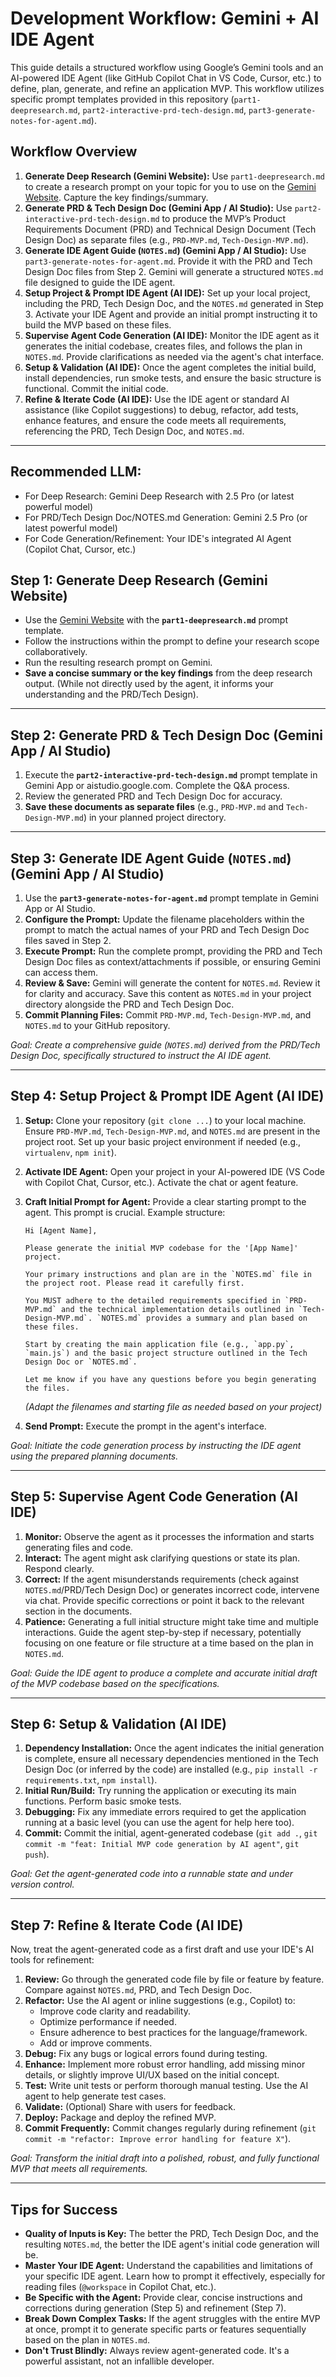 # Development Workflow: Gemini + AI IDE Agent

This guide details a structured workflow using Google’s Gemini tools and an AI-powered IDE Agent (like GitHub Copilot Chat in VS Code, Cursor, etc.) to define, plan, generate, and refine an application MVP. This workflow utilizes specific prompt templates provided in this repository (`part1-deepresearch.md`, `part2-interactive-prd-tech-design.md`, `part3-generate-notes-for-agent.md`).

## Workflow Overview

1.  **Generate Deep Research (Gemini Website):** Use `part1-deepresearch.md` to create a research prompt on your topic for you to use on the [Gemini Website](https://gemini.google.com/app). Capture the key findings/summary.
2.  **Generate PRD & Tech Design Doc (Gemini App / AI Studio):** Use `part2-interactive-prd-tech-design.md` to produce the MVP’s Product Requirements Document (PRD) and Technical Design Document (Tech Design Doc) as separate files (e.g., `PRD-MVP.md`, `Tech-Design-MVP.md`).
3.  **Generate IDE Agent Guide (`NOTES.md`) (Gemini App / AI Studio):** Use `part3-generate-notes-for-agent.md`. Provide it with the PRD and Tech Design Doc files from Step 2. Gemini will generate a structured `NOTES.md` file designed to guide the IDE agent.
4.  **Setup Project & Prompt IDE Agent (AI IDE):** Set up your local project, including the PRD, Tech Design Doc, and the `NOTES.md` generated in Step 3. Activate your IDE Agent and provide an initial prompt instructing it to build the MVP based on these files.
5.  **Supervise Agent Code Generation (AI IDE):** Monitor the IDE agent as it generates the initial codebase, creates files, and follows the plan in `NOTES.md`. Provide clarifications as needed via the agent's chat interface.
6.  **Setup & Validation (AI IDE):** Once the agent completes the initial build, install dependencies, run smoke tests, and ensure the basic structure is functional. Commit the initial code.
7.  **Refine & Iterate Code (AI IDE):** Use the IDE agent or standard AI assistance (like Copilot suggestions) to debug, refactor, add tests, enhance features, and ensure the code meets all requirements, referencing the PRD, Tech Design Doc, and `NOTES.md`.

---
## Recommended LLM:

*   For Deep Research: Gemini Deep Research with 2.5 Pro (or latest powerful model)
*   For PRD/Tech Design Doc/NOTES.md Generation: Gemini 2.5 Pro (or latest powerful model)
*   For Code Generation/Refinement: Your IDE's integrated AI Agent (Copilot Chat, Cursor, etc.)

## Step 1: Generate Deep Research (Gemini Website)

*   Use the [Gemini Website](https://gemini.google.com/app) with the **`part1-deepresearch.md`** prompt template.
*   Follow the instructions within the prompt to define your research scope collaboratively.
*   Run the resulting research prompt on Gemini.
*   **Save a concise summary or the key findings** from the deep research output. (While not directly used by the agent, it informs your understanding and the PRD/Tech Design).

---

## Step 2: Generate PRD & Tech Design Doc (Gemini App / AI Studio)

1.  Execute the **`part2-interactive-prd-tech-design.md`** prompt template in Gemini App or aistudio.google.com. Complete the Q&A process.
2.  Review the generated PRD and Tech Design Doc for accuracy.
3.  **Save these documents as separate files** (e.g., `PRD-MVP.md` and `Tech-Design-MVP.md`) in your planned project directory.

---

## Step 3: Generate IDE Agent Guide (`NOTES.md`) (Gemini App / AI Studio)

1.  Use the **`part3-generate-notes-for-agent.md`** prompt template in Gemini App or AI Studio.
2.  **Configure the Prompt:** Update the filename placeholders within the prompt to match the actual names of your PRD and Tech Design Doc files saved in Step 2.
3.  **Execute Prompt:** Run the complete prompt, providing the PRD and Tech Design Doc files as context/attachments if possible, or ensuring Gemini can access them.
4.  **Review & Save:** Gemini will generate the content for `NOTES.md`. Review it for clarity and accuracy. Save this content as `NOTES.md` in your project directory alongside the PRD and Tech Design Doc.
5.  **Commit Planning Files:** Commit `PRD-MVP.md`, `Tech-Design-MVP.md`, and `NOTES.md` to your GitHub repository.

*Goal: Create a comprehensive guide (`NOTES.md`) derived from the PRD/Tech Design Doc, specifically structured to instruct the AI IDE agent.*

---

## Step 4: Setup Project & Prompt IDE Agent (AI IDE)

1.  **Setup:** Clone your repository (`git clone ...`) to your local machine. Ensure `PRD-MVP.md`, `Tech-Design-MVP.md`, and `NOTES.md` are present in the project root. Set up your basic project environment if needed (e.g., `virtualenv`, `npm init`).
2.  **Activate IDE Agent:** Open your project in your AI-powered IDE (VS Code with Copilot Chat, Cursor, etc.). Activate the chat or agent feature.
3.  **Craft Initial Prompt for Agent:** Provide a clear starting prompt to the agent. This prompt is crucial. Example structure:

    ```text
    Hi [Agent Name],

    Please generate the initial MVP codebase for the '[App Name]' project.

    Your primary instructions and plan are in the `NOTES.md` file in the project root. Please read it carefully first.

    You MUST adhere to the detailed requirements specified in `PRD-MVP.md` and the technical implementation details outlined in `Tech-Design-MVP.md`. `NOTES.md` provides a summary and plan based on these files.

    Start by creating the main application file (e.g., `app.py`, `main.js`) and the basic project structure outlined in the Tech Design Doc or `NOTES.md`.

    Let me know if you have any questions before you begin generating the files.
    ```
    *(Adapt the filenames and starting file as needed based on your project)*

4.  **Send Prompt:** Execute the prompt in the agent's interface.

*Goal: Initiate the code generation process by instructing the IDE agent using the prepared planning documents.*

---

## Step 5: Supervise Agent Code Generation (AI IDE)

1.  **Monitor:** Observe the agent as it processes the information and starts generating files and code.
2.  **Interact:** The agent might ask clarifying questions or state its plan. Respond clearly.
3.  **Correct:** If the agent misunderstands requirements (check against `NOTES.md`/PRD/Tech Design Doc) or generates incorrect code, intervene via chat. Provide specific corrections or point it back to the relevant section in the documents.
4.  **Patience:** Generating a full initial structure might take time and multiple interactions. Guide the agent step-by-step if necessary, potentially focusing on one feature or file structure at a time based on the plan in `NOTES.md`.

*Goal: Guide the IDE agent to produce a complete and accurate initial draft of the MVP codebase based on the specifications.*

---

## Step 6: Setup & Validation (AI IDE)

1.  **Dependency Installation:** Once the agent indicates the initial generation is complete, ensure all necessary dependencies mentioned in the Tech Design Doc (or inferred by the code) are installed (e.g., `pip install -r requirements.txt`, `npm install`).
2.  **Initial Run/Build:** Try running the application or executing its main functions. Perform basic smoke tests.
3.  **Debugging:** Fix any immediate errors required to get the application running at a basic level (you can use the agent for help here too).
4.  **Commit:** Commit the initial, agent-generated codebase (`git add .`, `git commit -m "feat: Initial MVP code generation by AI agent"`, `git push`).

*Goal: Get the agent-generated code into a runnable state and under version control.*

---

## Step 7: Refine & Iterate Code (AI IDE)

Now, treat the agent-generated code as a first draft and use your IDE's AI tools for refinement:

1.  **Review:** Go through the generated code file by file or feature by feature. Compare against `NOTES.md`, PRD, and Tech Design Doc.
2.  **Refactor:** Use the AI agent or inline suggestions (e.g., Copilot) to:
    *   Improve code clarity and readability.
    *   Optimize performance if needed.
    *   Ensure adherence to best practices for the language/framework.
    *   Add or improve comments.
3.  **Debug:** Fix any bugs or logical errors found during testing.
4.  **Enhance:** Implement more robust error handling, add missing minor details, or slightly improve UI/UX based on the initial concept.
5.  **Test:** Write unit tests or perform thorough manual testing. Use the AI agent to help generate test cases.
6.  **Validate:** (Optional) Share with users for feedback.
7.  **Deploy:** Package and deploy the refined MVP.
8.  **Commit Frequently:** Commit changes regularly during refinement (`git commit -m "refactor: Improve error handling for feature X"`).

*Goal: Transform the initial draft into a polished, robust, and fully functional MVP that meets all requirements.*

---

## Tips for Success

*   **Quality of Inputs is Key:** The better the PRD, Tech Design Doc, and the resulting `NOTES.md`, the better the IDE agent's initial code generation will be.
*   **Master Your IDE Agent:** Understand the capabilities and limitations of your specific IDE agent. Learn how to prompt it effectively, especially for reading files (`@workspace` in Copilot Chat, etc.).
*   **Be Specific with the Agent:** Provide clear, concise instructions and corrections during generation (Step 5) and refinement (Step 7).
*   **Break Down Complex Tasks:** If the agent struggles with the entire MVP at once, prompt it to generate specific parts or features sequentially based on the plan in `NOTES.md`.
*   **Don't Trust Blindly:** Always review agent-generated code. It's a powerful assistant, not an infallible developer.
